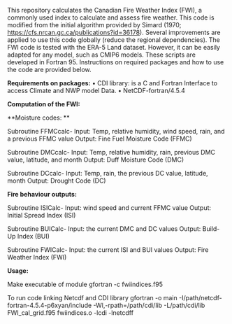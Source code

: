 This repository calculates the Canadian Fire Weather Index (FWI), a commonly used index to calculate and assess fire weather. This code is modified from the initial algorithm provided by Simard (1970; https://cfs.nrcan.gc.ca/publications?id=36178). Several improvements are applied to use this code globally (reduce the regional dependencies). The FWI code is tested with the ERA-5 Land dataset. However, it can be easily adapted for any model, such as CMIP6 models. These scripts are developed in Fortran 95. Instructions on required packages and how to use the code are provided below.


**Requirements on packages:**
•	CDI library: is a C and Fortran Interface to access Climate and NWP model Data.
•	NetCDF-fortran/4.5.4


**Computation of the FWI:**

**Moisture codes:  **

Subroutine FFMCcalc-  Input: Temp, relative humidity, wind speed, rain, and a previous FFMC value 
                      Output: Fine Fuel Moisture Code (FFMC)


Subroutine DMCcalc-    Input: Temp, relative humidity, rain, previous DMC value, latitude, and month 
                       Output: Duff Moisture Code (DMC)


Subroutine DCcalc-     Input: Temp, rain, the previous DC value, latitude, month 
                       Output: Drought Code (DC)


**Fire behaviour outputs:**

Subroutine ISICalc-   Input: wind speed and current FFMC value 
                      Output: Initial Spread Index (ISI)

Subroutine BUICalc-   Input: the current DMC and DC values 
                      Output: Build-Up Index (BUI)

Subroutine FWICalc-  Input: the current ISI and BUI values 
                     Output: Fire Weather Index (FWI)




**Usage:**

Make executable of module
gfortran -c fwiindices.f95

To run code linking Netcdf and CDI library 
gfortran -o main -I/path/netcdf-fortran-4.5.4-p6xyan/include -Wl,-rpath=/path/cdi/lib -L/path/cdi/lib FWI_cal_grid.f95 fwiindices.o -lcdi -lnetcdff


